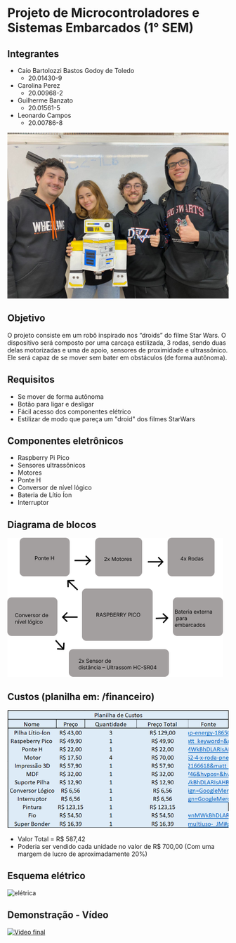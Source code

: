 # Projeto de Microcontroladores e Sistemas Embarcados (1° SEM)

## Integrantes

- Caio Bartolozzi Bastos Godoy de Toledo
  - 20.01430-9 
- Carolina Perez
  -  20.00968-2
- Guilherme Banzato
  - 20.01561-5
- Leonardo Campos
  - 20.00786-8

![equipe](https://raw.githubusercontent.com/caiogtoledo/EEN251/main/equipe.jpeg)

## Objetivo
O projeto consiste em um robô inspirado nos “droids” do filme Star Wars. O dispositivo será composto por uma carcaça estilizada, 3 rodas, sendo duas delas motorizadas e uma de apoio, sensores de proximidade e ultrassônico. Ele será capaz de se mover sem bater em obstáculos (de forma autônoma). 

## Requisitos
- Se mover de forma autônoma
- Botão para ligar e desligar
- Fácil acesso dos componentes elétrico
- Estilizar de modo que pareça um "droid" dos filmes StarWars
## Componentes eletrônicos
- Raspberry Pi Pico
- Sensores ultrassônicos
- Motores 
- Ponte H
- Conversor de nível lógico
- Bateria de Lítio Íon
- Interruptor

## Diagrama de blocos
![blocos](https://raw.githubusercontent.com/caiogtoledo/EEN251/main/documenta%C3%A7%C3%A3o%20planejamento/diagrama-blocos.png)

## Custos (planilha em: /financeiro)
![custos](https://github.com/caiogtoledo/EEN251/blob/main/financeiro/custos-c2-lb.png?raw=true)
- Valor Total = R$ 587,42
- Poderia ser vendido cada unidade no valor de R$ 700,00 (Com uma margem de lucro de aproximadamente 20%)

## Esquema elétrico
![elétrica](https://github.com/caiogtoledo/EEN251/blob/main/el%C3%A9trica/circuito-c2-lb.jpeg?raw=true)

## Demonstração - Vídeo
[![Video final](https://img.youtube.com/vi/xPsk_as8woc/0.jpg)](https://www.youtube.com/watch?v=xPsk_as8woc "Video final")
